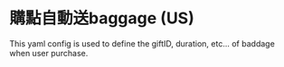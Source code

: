 # 購點自動送baggage (US)

This yaml config is used to define the giftID, duration, etc... of baddage when user purchase.
